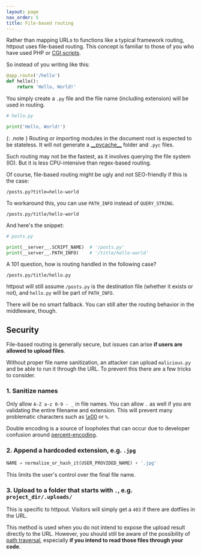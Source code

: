 ```yaml
---
layout: page
nav_order: 5
title: File-based routing
---
```


Rather than mapping URLs to functions like a typical framework routing,
httpout uses file-based routing.
This concept is familiar to those of you who have used PHP or [CGI scripts](https://en.wikipedia.org/wiki/Common_Gateway_Interface).

So instead of you writing like this:
```python
@app.route('/hello')
def hello():
    return 'Hello, World!'
```

You simply create a `.py` file and the file name (including extension) will be used in routing.
```python
# hello.py

print('Hello, World!')
```

{: .note }
Routing or importing modules in the document root is expected to be stateless. It will not generate a [\_\_pycache\_\_](https://docs.python.org/3/tutorial/modules.html#compiled-python-files) folder and `.pyc` files.

Such routing may not be the fastest, as it involves querying the file system (IO).
But it is less CPU-intensive than regex-based routing.

Of course, file-based routing might be ugly and not SEO-friendly if this is the case:
```
/posts.py?title=hello-world
```

To workaround this, you can use `PATH_INFO` instead of `QUERY_STRING`.
```
/posts.py/title/hello-world
```

And here's the snippet:
```python
# posts.py

print(__server__.SCRIPT_NAME)  # '/posts.py'
print(__server__.PATH_INFO)    # '/title/hello-world'
```

A 101 question, how is routing handled in the following case?
```
/posts.py/title/hello.py
```

httpout will still assume `/posts.py` is the destination file (whether it exists or not),
and `hello.py` will be part of `PATH_INFO`.

There will be no smart fallback. You can still alter the routing behavior in the middleware, though.

## Security
File-based routing is generally secure, but issues can arise **if users are allowed to upload files**.

Without proper file name sanitization, an attacker can upload `malicious.py` and be able to run it through the URL.
To prevent this there are a few tricks to consider.
### 1. Sanitize names
Only allow `A-Z a-z 0-9 - _` in file names. You can allow `.` as well if you are validating the entire filename and extension. This will prevent many problematic characters such as [\\x00](https://en.wikipedia.org/wiki/Null-terminated_string) or `%`.

Double encoding is a source of loopholes that can occur due to developer confusion around [percent-encoding](https://en.wikipedia.org/wiki/Percent-encoding).

### 2. Append a hardcoded extension, e.g. `.jpg`
```python
NAME = normalize_or_hash_it(USER_PROVIDED_NAME) + '.jpg'
```

This limits the user's control over the final file name.

### 3. Upload to a folder that starts with `.`, e.g. `project_dir/.uploads/`
This is specific to httpout. Visitors will simply get a `403` if there are dotfiles in the URL.

This method is used when you do not intend to expose the upload result directly to the URL.
However, you should still be aware of the possibility of [path traversal](https://en.wikipedia.org/wiki/Directory_traversal_attack),
especially **if you intend to read those files through your code**.

